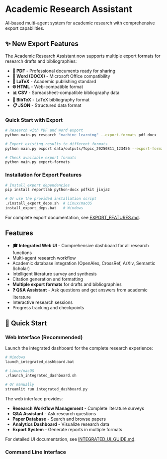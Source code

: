 # Academic Research Assistant

AI-based multi-agent system for academic research with comprehensive export capabilities.

## ✨ New Export Features

The Academic Research Assistant now supports multiple export formats for research drafts and bibliographies:

- **📄 PDF** - Professional documents ready for sharing
- **📝 Word (DOCX)** - Microsoft Office compatibility  
- **📐 LaTeX** - Academic publishing standard
- **🌐 HTML** - Web-compatible format
- **📊 CSV** - Spreadsheet-compatible bibliography data
- **🔗 BibTeX** - LaTeX bibliography format
- **📋 JSON** - Structured data format

### Quick Start with Export

```bash
# Research with PDF and Word export
python main.py research "machine learning" --export-formats pdf docx

# Export existing results to different formats
python main.py export data/outputs/Topic_20250811_123456 --export-formats pdf

# Check available export formats
python main.py export-formats
```

### Installation for Export Features

```bash
# Install export dependencies
pip install reportlab python-docx pdfkit jinja2

# Or use the provided installation script
./install_export_deps.sh  # Linux/macOS
install_export_deps.bat   # Windows
```

For complete export documentation, see [EXPORT_FEATURES.md](EXPORT_FEATURES.md).

## Features

- **🎓 Integrated Web UI** - Comprehensive dashboard for all research functions
- Multi-agent research workflow
- Academic database integration (OpenAlex, CrossRef, ArXiv, Semantic Scholar)
- Intelligent literature survey and synthesis
- Citation generation and formatting
- **Multiple export formats** for drafts and bibliographies
- **❓ Q&A Assistant** - Ask questions and get answers from academic literature
- Interactive research sessions
- Progress tracking and checkpoints

## 🚀 Quick Start

### Web Interface (Recommended)
Launch the integrated dashboard for the complete research experience:

```bash
# Windows
launch_integrated_dashboard.bat

# Linux/macOS
./launch_integrated_dashboard.sh

# Or manually
streamlit run integrated_dashboard.py
```

The web interface provides:
- **Research Workflow Management** - Complete literature surveys
- **Q&A Assistant** - Ask research questions
- **Paper Database** - Search and browse papers
- **Analytics Dashboard** - Visualize research data  
- **Export System** - Generate reports in multiple formats

For detailed UI documentation, see [INTEGRATED_UI_GUIDE.md](INTEGRATED_UI_GUIDE.md).

### Command Line Interface
